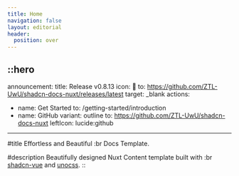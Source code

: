 ```yaml
---
title: Home
navigation: false
layout: editorial
header:
  position: over
---
```


::hero
---
announcement:
  title: Release v0.8.13
  icon: 🎉
  to: https://github.com/ZTL-UwU/shadcn-docs-nuxt/releases/latest
  target: _blank
actions:
  - name: Get Started
    to: /getting-started/introduction
  - name: GitHub
    variant: outline
    to: https://github.com/ZTL-UwU/shadcn-docs-nuxt
    leftIcon: lucide:github
---
#title
Effortless and Beautiful :br Docs Template.

#description
Beautifully designed Nuxt Content template built with :br
[shadcn-vue](https://www.shadcn-vue.com) and [unocss](https://unocss.dev).
::
